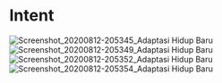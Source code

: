 # Intent

![Screenshot_20200812-205345_Adaptasi Hidup Baru](https://user-images.githubusercontent.com/64142150/90023661-2df36e00-dcde-11ea-8b8c-5928160253a1.jpg)
![Screenshot_20200812-205349_Adaptasi Hidup Baru](https://user-images.githubusercontent.com/64142150/90023675-30ee5e80-dcde-11ea-84ce-db4fcaf5d2c0.jpg)
![Screenshot_20200812-205352_Adaptasi Hidup Baru](https://user-images.githubusercontent.com/64142150/90023678-32b82200-dcde-11ea-8ef1-db53bbeffcb9.jpg)
![Screenshot_20200812-205354_Adaptasi Hidup Baru](https://user-images.githubusercontent.com/64142150/90023687-3481e580-dcde-11ea-9a88-cde79d1d5ec7.jpg)
